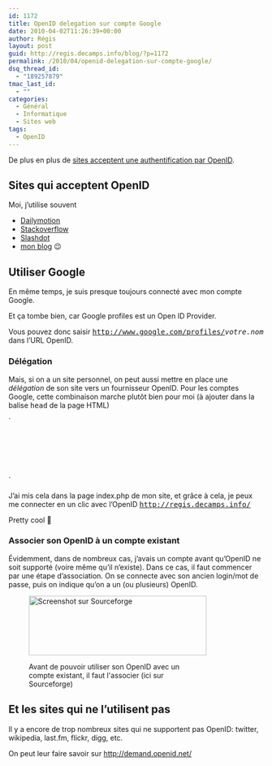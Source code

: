 ```yaml
---
id: 1172
title: OpenID delegation sur compte Google
date: 2010-04-02T11:26:39+00:00
author: Régis
layout: post
guid: http://regis.decamps.info/blog/?p=1172
permalink: /2010/04/openid-delegation-sur-compte-google/
dsq_thread_id:
  - "189257879"
tmac_last_id:
  - ""
categories:
  - Général
  - Informatique
  - Sites web
tags:
  - OpenID
---
```

De plus en plus de [sites acceptent une authentification par OpenID](https://www.myopenid.com/directory).

## Sites qui acceptent OpenID

Moi, j&rsquo;utilise souvent

  * [Dailymotion](http://www.dailymotion.com/login/openid)
  * [Stackoverflow](http://stackoverflow.com/users/login)
  * [Slashdot](http://slashdot.org/my/login)
  * [mon blog](http://regis.decamps.info/blog/wp-login.php?redirect_to=http%3A%2F%2Fregis.decamps.info%2Fblog%2F2010%2F04%2Fopenid-delegation-sur-compte-google%2F) 😉

## Utiliser Google

En même temps, je suis presque toujours connecté avec mon compte Google.

Et ça tombe bien, car Google profiles est un Open ID Provider.

Vous pouvez donc saisir <tt>http://www.google.com/profiles/<em>votre.nom</em></tt> dans l&rsquo;URL OpenID.

### Délégation

Mais, si on a un site personnel, on peut aussi mettre en place une _délégation_ de son site vers un fournisseur OpenID. Pour les comptes Google, cette combinaison marche plutôt bien pour moi (à ajouter dans la balise <tt>head</tt> de la page HTML)
  
`<br />
<link rel="openid2.provider" href="https://www.google.com/accounts/o8/ud" /><br />
<link rel="openid2.local_id" href="https://www.google.com/profiles/regis.decamps" /><br />
<meta http-equiv="X-XRDS-Location" content="https://www.google.com/accounts/o8/id" /><br />
<link rel="openid.server" href="https://www.google.com/accounts/o8/ud?source=profiles"/><br />
<link rel="openid.delegate" href="https://www.google.com/profiles/regis.decamps"/><br />
` 

J&rsquo;ai mis cela dans la page index.php de mon site, et grâce à cela, je peux me connecter en un clic avec l&rsquo;OpenID <tt>http://regis.decamps.info/</tt>

Pretty cool 🙂

### Associer son OpenID à un compte existant

Évidemment, dans de nombreux cas, j&rsquo;avais un compte avant qu&rsquo;OpenID ne soit supporté (voire même qu&rsquo;il n&rsquo;existe). Dans ce cas, il faut commencer par une étape d&rsquo;association. On se connecte avec son ancien login/mot de passe, puis on indique qu&rsquo;on a un (ou plusieurs) OpenID.<figure id="attachment_1180" style="width: 350px" class="wp-caption alignnone">

<img src="http://regis.decamps.info/blog/wp-content/uploads/2010/04/Capture-d’écran-2010-04-02-à-12.43.18-350x117.png" alt="Screenshot sur Sourceforge" title="Association d&#039;OpenID sur un compte Sourceforge" width="350" height="117" class="size-medium wp-image-1180" srcset="http://regis.decamps.info/blog/wp-content/uploads/2010/04/Capture-d’écran-2010-04-02-à-12.43.18-350x117.png 350w, http://regis.decamps.info/blog/wp-content/uploads/2010/04/Capture-d’écran-2010-04-02-à-12.43.18.png 992w" sizes="(max-width: 350px) 100vw, 350px" /><figcaption class="wp-caption-text">Avant de pouvoir utiliser son OpenID avec un compte existant, il faut l'associer (ici sur Sourceforge)</figcaption></figure> 

## Et les sites qui ne l&rsquo;utilisent pas

Il y a encore de trop nombreux sites qui ne supportent pas OpenID: twitter, wikipedia, last.fm, flickr, digg, etc.

On peut leur faire savoir sur <http://demand.openid.net/>